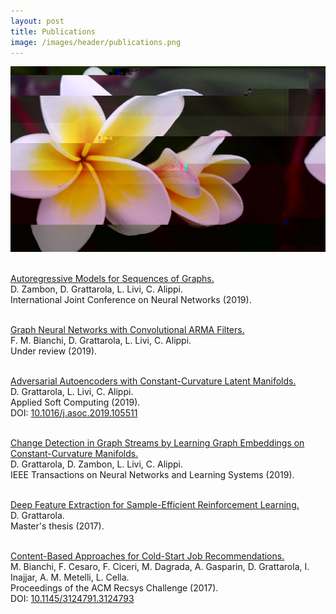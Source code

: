 ```yaml
---
layout: post
title: Publications
image: /images/header/publications.png
---
```


<center>
    <img src="/images/header/publications.png" alt="Glitch art #1 (by Daniele Grattarola)" class="full-width"/>
</center>
<br>

<a href="https://arxiv.org/abs/1903.07299">Autoregressive Models for Sequences of Graphs.</a>
<br>
D. Zambon, D. Grattarola, L. Livi, C. Alippi.
<br>
International Joint Conference on Neural Networks (2019).
<br><br>

<a href="https://arxiv.org/abs/1901.01343">Graph Neural Networks with Convolutional ARMA Filters.</a>
<br>
F. M. Bianchi, D. Grattarola, L. Livi, C. Alippi.
<br>
Under review (2019).
<br><br>

<a href="https://arxiv.org/abs/1812.04314">Adversarial Autoencoders with Constant-Curvature Latent Manifolds.</a>
<br>
D. Grattarola, L. Livi, C. Alippi.
<br>
Applied Soft Computing (2019).
<br>
DOI: <a href="https://doi.org/10.1016/j.asoc.2019.105511">10.1016/j.asoc.2019.105511</a>
<br><br>

<a href="https://arxiv.org/abs/1805.06299">Change Detection in Graph Streams by Learning Graph Embeddings on Constant-Curvature Manifolds.</a>
<br>
D. Grattarola, D. Zambon, L. Livi, C. Alippi.
<br>
IEEE Transactions on Neural Networks and Learning Systems (2019).
<br><br>

<a href="/files/publications/2017_10_grattarola_master_thesis.pdf">Deep Feature Extraction for Sample-Efficient Reinforcement Learning.</a>
<br>
D. Grattarola.
<br>
Master's thesis (2017).
<br><br>

<a href="/files/publications/2017_grattarola_recsys.pdf">Content-Based Approaches for Cold-Start Job Recommendations.</a>
<br>
M. Bianchi, F. Cesaro, F. Ciceri, M. Dagrada, A. Gasparin, D. Grattarola, I. Inajjar, A. M. Metelli, L. Cella.
<br>
Proceedings of the ACM Recsys Challenge (2017).
<br>
DOI: <a href="https://doi.org/10.1145/3124791.3124793">10.1145/3124791.3124793</a>
<br><br>
